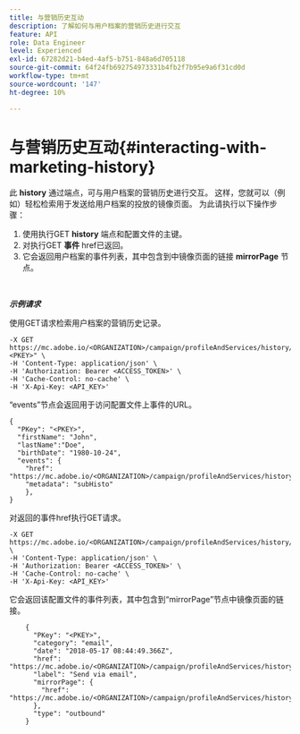 ```yaml
---
title: 与营销历史互动
description: 了解如何与用户档案的营销历史进行交互
feature: API
role: Data Engineer
level: Experienced
exl-id: 67282d21-b4ed-4af5-b751-848a6d705118
source-git-commit: 64f24fb692754973331b4fb2f7b95e9a6f31cd0d
workflow-type: tm+mt
source-wordcount: '147'
ht-degree: 10%

---
```


# 与营销历史互动{#interacting-with-marketing-history}

此 **history** 通过端点，可与用户档案的营销历史进行交互。
这样，您就可以（例如）轻松检索用于发送给用户档案的投放的镜像页面。 为此请执行以下操作步骤：

1. 使用执行GET **history** 端点和配置文件的主键。
1. 对执行GET **事件** href已返回。
1. 它会返回用户档案的事件列表，其中包含到中镜像页面的链接 **mirrorPage** 节点。

<br/>

***示例请求***

使用GET请求检索用户档案的营销历史记录。

```
-X GET https://mc.adobe.io/<ORGANIZATION>/campaign/profileAndServices/history/"<PKEY>" \
-H 'Content-Type: application/json' \
-H 'Authorization: Bearer <ACCESS_TOKEN>' \
-H 'Cache-Control: no-cache' \
-H 'X-Api-Key: <API_KEY>'
```

“events”节点会返回用于访问配置文件上事件的URL。

```
{
  "PKey": "<PKEY>",
  "firstName": "John",
  "lastName":"Doe",
  "birthDate": "1980-10-24",
  "events": {
    "href": "https://mc.adobe.io/<ORGANIZATION>/campaign/profileAndServices/history/<PKEY>/events/",
    "metadata": "subHisto"
    },
}
```

对返回的事件href执行GET请求。

```
-X GET https://mc.adobe.io/<ORGANIZATION>/campaign/profileAndServices/history/<PKEY>/events \
-H 'Content-Type: application/json' \
-H 'Authorization: Bearer <ACCESS_TOKEN>' \
-H 'Cache-Control: no-cache' \
-H 'X-Api-Key: <API_KEY>'
```

它会返回该配置文件的事件列表，其中包含到“mirrorPage”节点中镜像页面的链接。

```
    {
      "PKey": "<PKEY>",
      "category": "email",
      "date": "2018-05-17 08:44:49.366Z",
      "href": "https://mc.adobe.io/<ORGANIZATION>/campaign/profileAndServices/history/<PKEY>/events/<PKEY>",
      "label": "Send via email",
      "mirrorPage": {
        "href": "https://mc.adobe.io/<ORGANIZATION>/campaign/profileAndServices/history/<PKEY>/events/<PKEY>/mirrorPage/"
      },
      "type": "outbound"
    }
```
